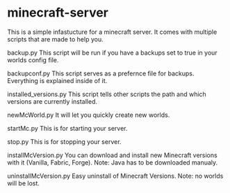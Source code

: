 # minecraft-server

This is a simple infastucture for a minecraft server. 
It comes with multiple scripts that are made to help you.

backup.py
This script will be run if you have a backups set to true in your worlds config file.

backupconf.py
This script serves as a prefernce file for backups. Everything is explained inside of it.

installed_versions.py
This script tells other scripts the path and which versions are currently installed.

newMcWorld.py
It will let you quickly create new worlds.

startMc.py
This is for starting your server.

stop.py
This is for stopping your server.

installMcVersion.py
You can download and install new Minecraft versions with it (Vanilla, Fabric, Forge). Note: Java has to be downloaded manualy.

uninstallMcVersion.py
Easy uninstall of Minecraft Versions. Note: no worlds will be lost.
